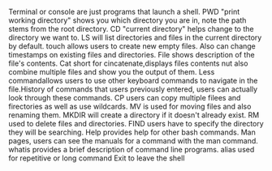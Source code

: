 Terminal or console are just programs that launch a shell.
PWD "print working directory" shows you which directory you are in, note the path stems from the root directory.
CD "current directory" helps change to the directory we want to.
LS will list directories and files in the current directory by default.
touch allows users to create new empty files. Also can change timestamps on existing files and directories.
File shows description of the file's contents.
Cat short for cincatenate,displays files contents nut also combine multiple files and show you the output of them.
Less commandallows users to use other keyboard commands to navigate in the file.History of commands that users previously entered, users can actually look through these commands.
CP users can copy multiple filees and firectories as well as use wildcards.
MV is used for moving files and also renaming them.
MKDIR will create a directory if it doesn't already exist.
RM used to delete files and directories.
FIND users have to specify the directory they will be searching.
Help provides help for other bash commands.
Man pages, users can see the manuals for a command with the man command.
whatis provides a brief description of command line programs.
alias used for repetitive or long  command
Exit to leave the shell
